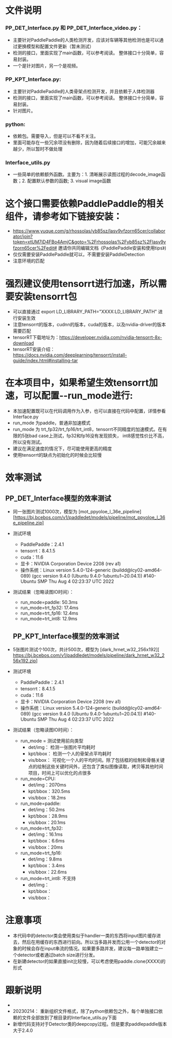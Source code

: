 # 文件说明

### PP_DET_Interface.py 和 PP_DET_Interface_video.py：    
- 主要针对PaddlePaddle的人类检测开发，应该对车辆等其他检测也是可以通过更换模型和配置文件更新（暂未测试）
- 检测的接口，里面实现了main函数，可以参考阅读。 整体接口十分简单，容易封装。
- 一个是针对图片，另一个是视频。 
### PP_KPT_Interface.py:
- 主要针对PaddlePaddle的人类骨架点检测开发，并且依赖于人体检测器
- 检测的接口，里面实现了main函数，可以参考阅读。 整体接口十分简单，容易封装。
- 针对图片。
### python:
- 依赖包。需要导入，但是可以不看不关注。
- 里面可能存在一些冗余项没有删除，因为随着后续接口的增加，可能冗余越来越少，所以暂时不做处理
### Interface_utils.py
- 一些简单的依赖额外函数。主要为：1. 清晰展示读图过程的decode_image函数；2. 配置默认参数的函数; 3. visual image函数 

# 这个接口需要依赖PaddlePaddle的相关组件，请参考如下链接安装：

- https://www.yuque.com/g/rhossolas/yb85sz/lasv9vfzorn65cer/collaborator/join?token=xtUM7iD4FBo4AmjC&goto=%2Frhossolas%2Fyb85sz%2Flasv9vfzorn65cer%2Fedit# 邀请你共同编辑文档《PaddlePaddle安装和使用tips》)    
- 仅仅需要安装PaddlePaddle就可以，不需要安装PaddleDetection
- 注意环境的匹配

# 强烈建议使用tensorrt进行加速，所以需要安装tensorrt包

- 可以直接通过 export LD_LIBRARY_PATH="XXXX:LD_LIBRARY_PATH" 进行安装生效    
- 注意tensorrt的版本，cudnn的版本，cuda的版本，以及nvidia-driver的版本需要匹配
- tensorRT下载地址为：https://developer.nvidia.com/nvidia-tensorrt-8x-download
- tensorRT安装介绍：https://docs.nvidia.com/deeplearning/tensorrt/install-guide/index.html#installing-tar

# 在本项目中，如果希望生效tensorrt加速，可以配置--run_mode进行:
- 本加速配置既可以在代码调用作为入参，也可以直接在代码中配置，详情参看Interface.py  
- run_mode 为paddle，普通非加速模式
- run_mode 为 trt_fp32/trt_fp16/trt_int8，tensorrt不同精度的加速模式。在有限的5张bad case上测试，fp32和fp16没有发现损失， int8感觉性价比不高，所以没有测试。
- 建议在满足速度的情况下，尽可能使用更高的精度
- 使用tensorrt的缺点为初始化的时候会比较慢

# 效率测试
  ## PP_DET_Interface模型的效率测试 
- 同一张图片测试1000次，模型为 [mot_ppyoloe_l_36e_pipeline][https://bj.bcebos.com/v1/paddledet/models/pipeline/mot_ppyoloe_l_36e_pipeline.zip]
- 测试环境
  - PaddlePaddle：2.4.1
  - tensorrt：8.4.1.5
  - cuda：11.6
  - 显卡：NVIDIA Corporation Device 2208 (rev a1)
  - 操作系统：Linux version 5.4.0-124-generic (buildd@lcy02-amd64-089) (gcc version 9.4.0 (Ubuntu 9.4.0-1ubuntu1~20.04.1)) #140-Ubuntu SMP Thu Aug 4 02:23:37 UTC 2022
- 测试结果（忽略读图IO时间）：
  - run_mode=paddle: 50.3ms
  - run_mode=trt_fp32: 17.4ms
  - run_mode=trt_fp16: 12.4ms
  - run_mode=trt_int8: 12.9ms

  ## PP_KPT_Interface模型的效率测试 
- 5张图片测试个100次，共计500次，模型为 [dark_hrnet_w32_256x192][ https://bj.bcebos.com/v1/paddledet/models/pipeline/dark_hrnet_w32_256x192.zip]
- 测试环境
  - PaddlePaddle：2.4.1
  - tensorrt：8.4.1.5
  - cuda：11.6
  - 显卡：NVIDIA Corporation Device 2208 (rev a1)
  - 操作系统：Linux version 5.4.0-124-generic (buildd@lcy02-amd64-089) (gcc version 9.4.0 (Ubuntu 9.4.0-1ubuntu1~20.04.1)) #140-Ubuntu SMP Thu Aug 4 02:23:37 UTC 2022
- 测试结果（忽略读图IO时间）：
  - run_mode = 测试使用前向类型
    - det/img： 检测一张图片平均耗时
    - kpt/bbox： 检测一个人的骨架点平均耗时
    - vis/bbox： 可视化一个人的平均时间。除了包括框的绘制和骨骼关键点的绘制这些关键时间外，还包含了类似图像读取，拷贝等其他时间项目，时间上可以优化的点很多
  - run_mode=CPU: 
    - det/img：2070ms
    - kpt/bbox：320.5ms  
    - vis/bbox：18.2ms
  - run_mode=paddle: 
    - det/img：50.2ms
    - kpt/bbox：28.9ms  
    - vis/bbox：20.1ms
  - run_mode=trt_fp32: 
    - det/img：16.1ms
    - kpt/bbox：6.6ms  
    - vis/bbox：20ms
  - run_mode=trt_fp16: 
    - det/img：9.8ms
    - kpt/bbox：3.4ms  
    - vis/bbox：22.6ms
  - run_mode=trt_int8: 不支持
    - det/img：
    - kpt/bbox：  
    - vis/bbox：

# 注意事项
- 本代码中的detector类会使用类似于handler一类的东西将input图片缓存进去，然后在用缓存的东西进行前向。所以当多路并发而公用一个detector的对象的时候会存在input串流的情况。如果要多路并发，建议每一路单独建立一个detector或者通过batch size进行分发。
- 在新建detector的如果直接init比较慢，可以考虑使用paddle.clone(XXXX)的形式

# 跟新说明
-
- 20230214： 重新组织文件格式，除了python依赖包之外，每个单独接口依赖的文件全部放到了根目录的Interface_utils.py下面
- 新增代码支持对于Detector类的deepcopy过程。但是要求paddlepaddle版本大于2.4.0

